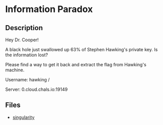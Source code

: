 # Information Paradox

## Description

Hey Dr. Cooper!

A black hole just swallowed up 63% of Stephen Hawking's private key. Is the information lost?

Please find a way to get it back and extract the flag from Hawking's machine.

Username: hawking / 
Server: 0.cloud.chals.io:19149

## Files

* [singularity](files/singularity)

